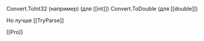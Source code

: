 Convert.ToInt32 (например) (для [[int]])
Convert.ToDouble (для [[double]])

Но лучше [[TryParse]]

[[Pro]]